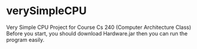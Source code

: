 verySimpleCPU
=============

Very Simple CPU Project for Course Cs 240 (Computer Architecture Class) 
Before you start, you should download Hardware.jar then you can run the program easily.
